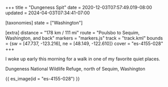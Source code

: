+++
title = "Dungeness Spit"
date = 2020-12-03T07:57:49.019-08:00
updated = 2024-04-03T07:34:41-07:00

[taxonomies]
state = ["Washington"]

[extra]
distance = "178 km / 111 mi"
route = "Poulsbo to Sequim, Washington, and back"
markers = "markers.js"
track = "track.kml"
bounds = {sw = [47.737, -123.216], ne = [48.149, -122.610]}
cover = "es-4155-028"
+++

I woke up early this morning for a walk in one of my favorite quiet places.

<!-- more -->

Dungeness National Wildlife Refuge, north of Sequim, Washington

{{ es_image(id = "es-4155-028") }}
